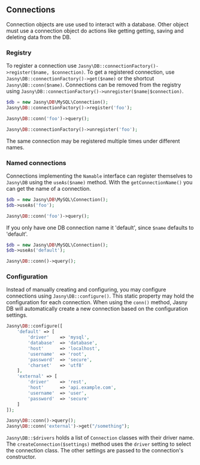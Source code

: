 Connections
---

Connection objects are use used to interact with a database. Other object must use a connection object do actions like
getting getting, saving and deleting data from the DB.

### Registry
To register a connection use `Jasny\DB::connectionFactory()->register($name, $connection)`. To get a registered
connection, use `Jasny\DB::connectionFactory()->get($name)` or the shortcut `Jasny\DB::conn($name)`. Connections can be
removed from the registry using `Jasny\DB::connectionFactory()->unregister($name|$connection)`.

```php
$db = new Jasny\DB\MySQL\Connection();
Jasny\DB::connectionFactory()->register('foo');

Jasny\DB::conn('foo')->query();

Jasny\DB::connectionFactory()->unregister('foo');
```

The same connection may be registered multiple times under different names.

### Named connections
Connections implementing the `Namable` interface can register themselves to `Jasny\DB` using the `useAs($name)` method.
With the `getConnectionName()` you can get the name of a connection.

```php
$db = new Jasny\DB\MySQL\Connection();
$db->useAs('foo');

Jasny\DB::conn('foo')->query();
```

If you only have one DB connection name it 'default', since `$name` defaults to 'default'.

```php
$db = new Jasny\DB\MySQL\Connection();
$db->useAs('default');

Jasny\DB::conn()->query();
```

### Configuration

Instead of manually creating and configuring, you may configure connections using `Jasny\DB::configure()`. This static
property may hold the configuration for each connection. When using the `conn()` method, Jasny DB will automatically
create a new connection based on the configuration settings.

```php
Jasny\DB::configure([
    'default' => [
        'driver'    => 'mysql',
        'database'  => 'database',
        'host'      => 'localhost',
        'username'  => 'root',
        'password'  => 'secure',
        'charset'   => 'utf8'
    ],
    'external' => [
        'driver'    => 'rest',
        'host'      => 'api.example.com',
        'username'  => 'user',
        'password'  => 'secure'
    ]
]);

Jasny\DB::conn()->query();
Jasny\DB::conn('external')->get("/something");
```

`Jasny\DB::$drivers` holds a list of `Connection` classes with their driver name. The `createConnection($settings)`
method uses the `driver` setting to select the connection class. The other settings are passed to the connection's
constructor.
